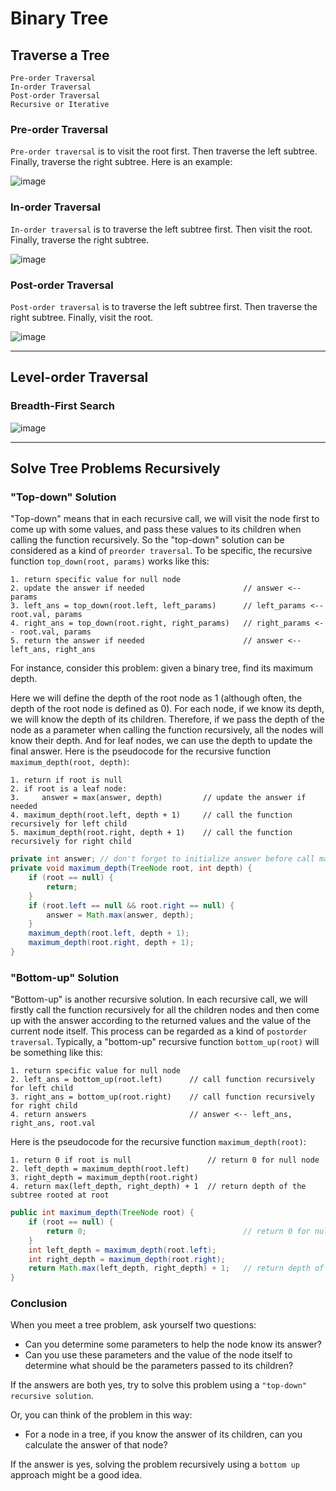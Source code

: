 # Binary Tree

## Traverse a Tree

```
Pre-order Traversal
In-order Traversal
Post-order Traversal
Recursive or Iterative
```

### Pre-order Traversal

```Pre-order traversal``` is to visit the root first. Then traverse the left subtree. Finally, traverse the right subtree. Here is an example:

![image](https://user-images.githubusercontent.com/35042430/214708266-0cfdb919-f1d5-48da-9f49-110b8670bde5.png)

### In-order Traversal

```In-order traversal``` is to traverse the left subtree first. Then visit the root. Finally, traverse the right subtree.

![image](https://user-images.githubusercontent.com/35042430/214708513-2fc38c2b-2a16-4891-b6fb-f434cb9e0390.png)

### Post-order Traversal

```Post-order traversal``` is to traverse the left subtree first. Then traverse the right subtree. Finally, visit the root.

![image](https://user-images.githubusercontent.com/35042430/214708794-f7ead713-761c-4823-807b-0c6435a59802.png)

---

## Level-order Traversal

### Breadth-First Search

![image](https://user-images.githubusercontent.com/35042430/214757160-bb9d1eae-769a-4c18-934c-6a1607c232ef.png)

---

## Solve Tree Problems Recursively

### "Top-down" Solution

"Top-down" means that in each recursive call, we will visit the node first to come up with some values, and pass these values to its children when calling the function recursively. So the "top-down" solution can be considered as a kind of ```preorder traversal```. To be specific, the recursive function ```top_down(root, params)``` works like this:

```
1. return specific value for null node
2. update the answer if needed                      // answer <-- params
3. left_ans = top_down(root.left, left_params)      // left_params <-- root.val, params
4. right_ans = top_down(root.right, right_params)   // right_params <-- root.val, params
5. return the answer if needed                      // answer <-- left_ans, right_ans
```

For instance, consider this problem: given a binary tree, find its maximum depth.

Here we will define the depth of the root node as 1 (although often, the depth of the root node is defined as 0). For each node, if we know its depth, we will know the depth of its children. Therefore, if we pass the depth of the node as a parameter when calling the function recursively, all the nodes will know their depth. And for leaf nodes, we can use the depth to update the final answer. Here is the pseudocode for the recursive function ```maximum_depth(root, depth)```:

```
1. return if root is null
2. if root is a leaf node:
3.     answer = max(answer, depth)         // update the answer if needed
4. maximum_depth(root.left, depth + 1)     // call the function recursively for left child
5. maximum_depth(root.right, depth + 1)    // call the function recursively for right child
```

```Java
private int answer; // don't forget to initialize answer before call maximum_depth
private void maximum_depth(TreeNode root, int depth) {
    if (root == null) {
        return;
    }
    if (root.left == null && root.right == null) {
        answer = Math.max(answer, depth);
    }
    maximum_depth(root.left, depth + 1);
    maximum_depth(root.right, depth + 1);
}
```

### "Bottom-up" Solution

"Bottom-up" is another recursive solution. In each recursive call, we will firstly call the function recursively for all the children nodes and then come up with the answer according to the returned values and the value of the current node itself. This process can be regarded as a kind of ```postorder traversal```. Typically, a "bottom-up" recursive function ```bottom_up(root)``` will be something like this:

```
1. return specific value for null node
2. left_ans = bottom_up(root.left)      // call function recursively for left child
3. right_ans = bottom_up(root.right)    // call function recursively for right child
4. return answers                       // answer <-- left_ans, right_ans, root.val
```

Here is the pseudocode for the recursive function ```maximum_depth(root)```:

```
1. return 0 if root is null                 // return 0 for null node
2. left_depth = maximum_depth(root.left)
3. right_depth = maximum_depth(root.right)
4. return max(left_depth, right_depth) + 1  // return depth of the subtree rooted at root
```

```Java
public int maximum_depth(TreeNode root) {
    if (root == null) {
        return 0;                                   // return 0 for null node
    }
    int left_depth = maximum_depth(root.left);
    int right_depth = maximum_depth(root.right);
    return Math.max(left_depth, right_depth) + 1;   // return depth of the subtree rooted at root
}
```

### Conclusion

When you meet a tree problem, ask yourself two questions: 

- Can you determine some parameters to help the node know its answer? 
- Can you use these parameters and the value of the node itself to determine what should be the parameters passed to its children? 

If the answers are both yes, try to solve this problem using a ```"top-down" recursive solution```.

Or, you can think of the problem in this way: 

- For a node in a tree, if you know the answer of its children, can you calculate the answer of that node? 

If the answer is yes, solving the problem recursively using a ```bottom up``` approach might be a good idea.
